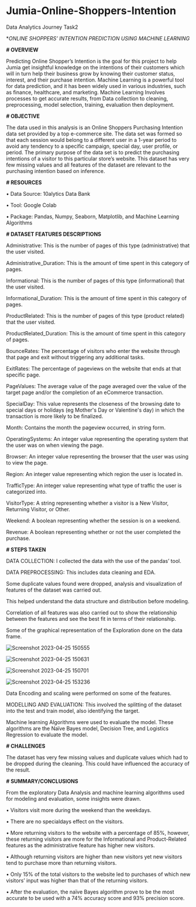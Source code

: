 # Jumia-Online-Shoppers-Intention
Data Analytics Journey Task2

**ONLINE SHOPPERS’ INTENTION PREDICTION USING MACHINE LEARNING* 

**# OVERVIEW**

Predicting Online Shopper’s Intention is the goal for this project to help Jumia get insightful knowledge on the intentions of their customers which will in turn help their business grow by knowing their customer status, interest, and their purchase intention.
Machine Learning is a powerful tool for data prediction, and it has been widely used in various industries, such as finance, healthcare, and marketing.
Machine Learning Involves processes to get accurate results, from Data collection to cleaning, preprocessing, model selection, training, evaluation then deployment.

**# OBJECTIVE**

The data used in this analysis is an Online Shoppers Purchasing Intention data set provided by a top e-commerce site. The data set was formed so that each session would belong to a different user in a 1-year period to avoid any tendency to a specific campaign, special day, user profile, or period.
The primary purpose of the data set is to predict the purchasing intentions of a visitor to this particular store’s website. This dataset has very few missing values and all features of the dataset are relevant to the purchasing intention based on inference.

**# RESOURCES**

•	Data Source: 10alytics Data Bank

•	Tool: Google Colab

•	Package: Pandas, Numpy, Seaborn, Matplotlib, and Machine Learning Algorithms

**# DATASET FEATURES DESCRIPTIONS**

Administrative: This is the number of pages of this type (administrative) that the user visited.

Administrative_Duration: This is the amount of time spent in this category of pages.

Informational: This is the number of pages of this type (informational) that the user visited.

Informational_Duration: This is the amount of time spent in this category of pages.

ProductRelated: This is the number of pages of this type (product related) that the user visited.

ProductRelated_Duration: This is the amount of time spent in this category of pages.

BounceRates: The percentage of visitors who enter the website through that page and exit without triggering any additional tasks.

ExitRates: The percentage of pageviews on the website that ends at that specific page.

PageValues: The average value of the page averaged over the value of the target page and/or the completion of an eCommerce transaction.

SpecialDay: This value represents the closeness of the browsing date to special days or holidays (eg Mother's Day or Valentine's day) in which the transaction is more likely to be finalized. 

Month: Contains the month the pageview occurred, in string form.

OperatingSystems: An integer value representing the operating system that the user was on when viewing the page.

Browser: An integer value representing the browser that the user was using to view the page.

Region: An integer value representing which region the user is located in.

TrafficType: An integer value representing what type of traffic the user is categorized into.

VisitorType: A string representing whether a visitor is a New Visitor, Returning Visitor, or Other.

Weekend: A boolean representing whether the session is on a weekend.

Revenue: A boolean representing whether or not the user completed the purchase.

**# STEPS TAKEN**

DATA COLLECTION: I collected the data with the use of the pandas’ tool.

DATA PREPROCESSING: This includes data cleaning and EDA.

Some duplicate values found were dropped, analysis and visualization of features of the dataset was carried out.

This helped understand the data structure and distribution before modeling.

Correlation of all features was also carried out to show the relationship between the features and see the best fit in terms of their relationship.

Some of the graphical representation of the Exploration done on the data frame.

 ![Screenshot 2023-04-25 150555](https://user-images.githubusercontent.com/125756661/234339939-6118f120-db7a-47c6-b9dd-3f19534bfa5e.png)

![Screenshot 2023-04-25 150631](https://user-images.githubusercontent.com/125756661/234340400-70df5fd8-24f7-4992-b4b8-6f28c7f74a81.png)

 ![Screenshot 2023-04-25 150701](https://user-images.githubusercontent.com/125756661/234340438-478f7883-422a-4cf7-8e9a-69fe71237d94.png)

![Screenshot 2023-04-25 153236](https://user-images.githubusercontent.com/125756661/234340490-d9356c95-43b6-4170-9bf7-d67549651692.png)

Data Encoding and scaling were performed on some of the features.

MODELLING AND EVALUATION: This involved the splitting of the dataset into the test and train model, also identifying the target.

Machine learning Algorithms were used to evaluate the model. These algorithms are the Naïve Bayes model, Decision Tree, and Logistics Regression to evaluate the model.

**# CHALLENGES**

The dataset has very few missing values and duplicate values which had to be dropped during the cleaning. This could have influenced the accuracy of the result.

**# SUMMARY/CONCLUSIONS**

From the exploratory Data Analysis and machine learning algorithms used for modeling and evaluation, some insights were drawn.

•	Visitors visit more during the weekend than the weekdays.

•	There are no specialdays effect on the visitors.

•	More returning visitors to the website with a percentage of 85%, however, these returning visitors are more for the Informational and Product-Related features as the administrative feature has higher new visitors.

•	Although returning visitors are higher than new visitors yet new visitors tend to purchase more than returning visitors.

•	Only 15% of the total visitors to the website led to purchases of which new visitors’ input was higher than that of the returning visitors.

•	After the evaluation, the naïve Bayes algorithm prove to be the most accurate to be used with a 74% accuracy score and 93% precision score.


